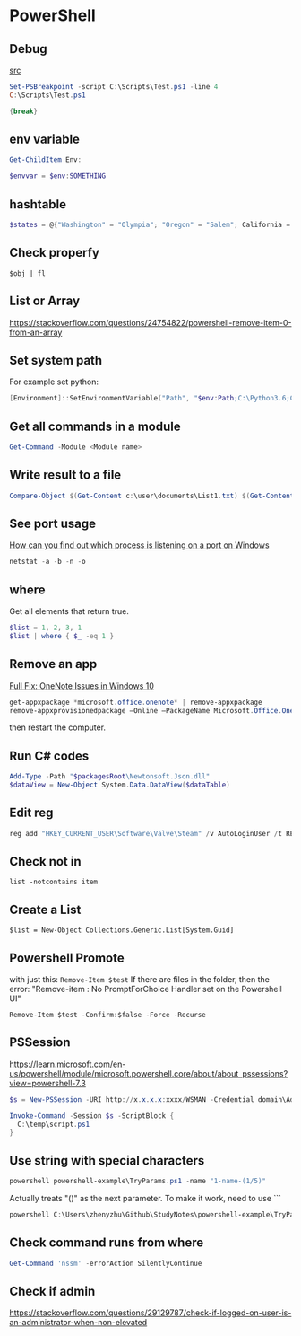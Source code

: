 # PowerShell

## Debug

[src](https://technet.microsoft.com/en-us/library/ff730925.aspx)

```ps1
Set-PSBreakpoint -script C:\Scripts\Test.ps1 -line 4
C:\Scripts\Test.ps1
```

```ps1
{break}
```

## env variable

```ps1
Get-ChildItem Env:

$envvar = $env:SOMETHING
```

## hashtable

```ps1
$states = @{"Washington" = "Olympia"; "Oregon" = "Salem"; California = "Sacramento"}
```

## Check properfy

`$obj | fl`

## List or Array

<https://stackoverflow.com/questions/24754822/powershell-remove-item-0-from-an-array>

## Set system path

For example set python:

```ps1
[Environment]::SetEnvironmentVariable("Path", "$env:Path;C:\Python3.6;C:\Python3.6\Scripts")
```

## Get all commands in a module

```ps1
Get-Command -Module <Module name>
```

## Write result to a file

```ps1
Compare-Object $(Get-Content c:\user\documents\List1.txt) $(Get-Content c:\user\documents\List2.txt) | Out-File C:\filename.txt -Encoding utf8
```

## See port usage

[How can you find out which process is listening on a port on Windows](https://stackoverflow.com/questions/48198/how-can-you-find-out-which-process-is-listening-on-a-port-on-windows)

```ps1
netstat -a -b -n -o
```

## where

Get all elements that return true.

```ps1
$list = 1, 2, 3, 1
$list | where { $_ -eq 1 }
```

## Remove an app

[Full Fix: OneNote Issues in Windows 10](https://windowsreport.com/onenote-problems-windows-10/)

```ps1
get-appxpackage *microsoft.office.onenote* | remove-appxpackage
remove-appxprovisionedpackage –Online –PackageName Microsoft.Office.OneNote_2014.919.2035.737_neutral_~_8wekyb3d8bbwe
```

then restart the computer.

## Run C# codes

```ps1
Add-Type -Path "$packagesRoot\Newtonsoft.Json.dll"
$dataView = New-Object System.Data.DataView($dataTable)
```

## Edit reg

```ps1
reg add "HKEY_CURRENT_USER\Software\Valve\Steam" /v AutoLoginUser /t REG_SZ /d [DATA] /f
```

## Check not in

`list -notcontains item`

## Create a List

`$list = New-Object Collections.Generic.List[System.Guid]`

## Powershell Promote

with just this:
`Remove-Item $test`
If there are files in the folder, then the error: "Remove-item : No PromptForChoice Handler set on the Powershell UI"

`Remove-Item $test -Confirm:$false -Force -Recurse`

## PSSession

<https://learn.microsoft.com/en-us/powershell/module/microsoft.powershell.core/about/about_pssessions?view=powershell-7.3>

```powershell
$s = New-PSSession -URI http://x.x.x.x:xxxx/WSMAN -Credential domain\Administrator -Authentication Negotiate

Invoke-Command -Session $s -ScriptBlock {
  C:\temp\script.ps1
}
```

## Use string with special characters

```powershell
powershell powershell-example\TryParams.ps1 -name "1-name-(1/5)"
```

Actually treats "()" as the next parameter. To make it work, need to use ```

```powershell
powershell C:\Users\zhenyzhu\Github\StudyNotes\powershell-example\TryParams.ps1 -name '1-name-`(1/5`)'
```

## Check command runs from where

```powershell
Get-Command 'nssm' -errorAction SilentlyContinue
```

## Check if admin

<https://stackoverflow.com/questions/29129787/check-if-logged-on-user-is-an-administrator-when-non-elevated>

